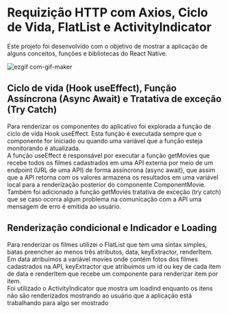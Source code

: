 # Requizição HTTP com Axios, Ciclo de Vida, FlatList e ActivityIndicator
<p>
Este projeto foi desenvolvido com o objetivo de mostrar a aplicação de alguns conceitos, funções e bibliotecas do React Native.
</p>

 ![ezgif com-gif-maker](https://user-images.githubusercontent.com/48818414/152077869-5824abd5-2414-4a2e-8007-4c88a818a663.gif)

## Ciclo de vida (Hook useEffect), Função Assíncrona (Async Await) e Tratativa de exceção (Try Catch)
<p>
Para renderizar os componentes do aplicativo foi explorada a função de ciclo de vida Hook useEffect. Esta função é executada sempre que o componente for iniciado ou quando uma variável que a função esteja monitorando é atualizada.
<br/>
A função useEffect é responsável por executar a função getMovies que recebe todos os filmes cadastrados em uma API externa por meio de um endpoint (URL de uma API) de forma assíncrona (async await), que assim que a API retorna com os valores armazena os resultados em uma variável local para a renderização posterior do componente ComponentMovie.
<br/>
Também foi adicionado a função getMovies tratativa de exceção (try catch) que se caso ocorra algum problema na comunicação com a API uma mensagem de erro é emitida ao usuário.
</p>
 
## Renderização condicional e Indicador e Loading
<p>
Para renderizar os filmes utilizei o FlatList que tem uma sintax simples, batas preencher ao menos três atributos, data, keyExtractor, renderItem. Em data atribuímos a variável movies onde contém fotos dos filmes cadastrados na API, keyExtractor que atribuimos um id ou key de cada item de data e renderItem que recebe um componente para renderizar item por item.
<br/>
Foi utilizado o ActivityIndicator que mostra um loadind enquanto os itens não são renderizados mostrando ao usuário que a aplicação está trabalhando para algo ser mostrado
</p>

